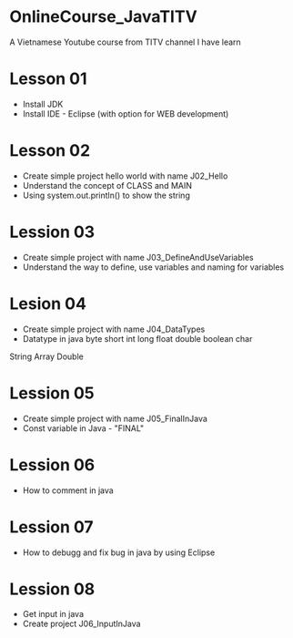 # OnlineCourse_JavaTITV
A Vietnamese Youtube course from TITV channel I have learn


# Lesson 01
- Install JDK
- Install IDE - Eclipse (with option for WEB development)

# Lesson 02
- Create simple project hello world with name J02_Hello
- Understand the concept of CLASS and MAIN
- Using system.out.println() to show the string

# Lession 03
- Create simple project with name J03_DefineAndUseVariables
- Understand the way to define, use variables and naming for variables

# Lesion 04
- Create simple project with name J04_DataTypes
- Datatype in java
byte
short
int
long
float
double
boolean
char

String
Array
Double

# Lession 05
- Create simple project with name J05_FinalInJava
- Const variable in Java - "FINAL"

# Lession 06
- How to comment in java

# Lession 07
- How to debugg and fix bug in java by using Eclipse

# Lession 08
- Get input in java
- Create project J06_InputInJava


